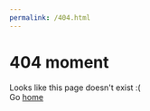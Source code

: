 ```yaml
---
permalink: /404.html
---
```

# 404 moment
Looks like this page doesn't exist :(  
Go [home](index.html)